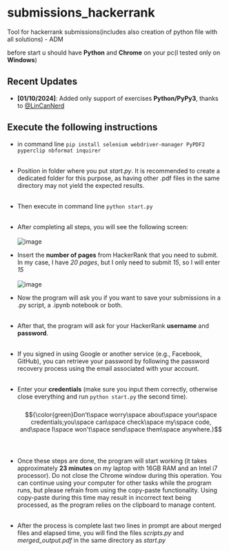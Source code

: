 # submissions_hackerrank
Tool for hackerrank submissions(includes also creation of python file with all solutions) - ADM

before start u should have **Python** and **Chrome** on your pc(I tested only on **Windows**)
## Recent Updates
- **[01/10/2024]**: Added only support of exercises **Python/PyPy3**, thanks to [@LinCanNerd](https://github.com/LinCanNerd)


## Execute the following instructions<br/> 

- in command line ```pip install selenium webdriver-manager PyPDF2 pyperclip nbformat inquirer```<br/><br/>
- Position in folder where you put _start.py_. 
It is recommended to create a dedicated folder for this purpose, as having other .pdf files in the same directory may not yield the expected results. <br/><br/>
- Then execute in command line ```python start.py```<br/><br/>
- After completing all steps, you will see the following screen:<br/><br/>
![image](https://github.com/user-attachments/assets/044aba67-dbc3-41c1-9191-eaa0a2938903)
- Insert the **number of pages** from HackerRank that you need to submit. In my case, I have _20 pages_, but I only need to submit _15_, so I will enter _15_<br/><br/>
![image](https://github.com/user-attachments/assets/c8b7033d-4dea-4f41-ab62-aa508e0b7647)
- Now the program will ask you if you want to save your submissions in a .py script, a .ipynb notebook or both. <br/><br/>
- After that, the program will ask for your HackerRank **username** and **password**. <br/><br/>

- If you signed in using Google or another service (e.g., Facebook, GitHub), you can retrieve your password by following the password recovery process using the email associated with your account. <br/><br/>

- Enter your **credentials** (make sure you input them correctly, otherwise close everything and run  ```python start.py``` the second time). <br/><br/>
$${\color{green}Don’t\space worry\space about\space your\space credentials;you\space can\space check\space my\space code, and\space I\space won't\space send\space them\space anywhere.}$$
<br/></br>
- Once these steps are done, the program will start working (it takes approximately **23 minutes** on my laptop with 16GB RAM and an Intel i7 processor). Do not close the Chrome window during this operation. You can continue using your computer for other tasks while the program runs, but please refrain from using the copy-paste functionality. Using copy-paste during this time may result in incorrect text being processed, as the program relies on the clipboard to manage content.</br></br>
- After the process is complete last two lines in prompt are about merged files and elapsed time, you will find the files _scripts.py_ and _merged_output.pdf_ in the same directory as _start.py_

